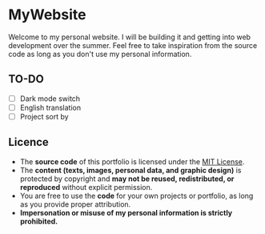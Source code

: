 # MyWebsite
Welcome to my personal website. I will be building it and getting into web development over the summer.
Feel free to take inspiration from the source code as long as you don't use my personal information.

## TO-DO
- [ ] Dark mode switch
- [ ] English translation
- [ ] Project sort by

## Licence
- The **source code** of this portfolio is licensed under the [MIT License](./LICENSE.md).  
- The **content (texts, images, personal data, and graphic design)** is protected by copyright and **may not be reused, redistributed, or reproduced** without explicit permission.  
- You are free to use the **code** for your own projects or portfolio, as long as you provide proper attribution.  
- **Impersonation or misuse of my personal information is strictly prohibited.**
